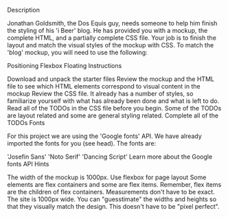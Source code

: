Description

Jonathan Goldsmith, the Dos Equis guy, needs someone to help him finish the styling of his 'i Beer' blog. He has provided you with a mockup, the complete HTML, and a partially complete CSS file. Your job is to finish the layout and match the visual styles of the mockup with CSS. To match the 'blog' mockup, you will need to use the following:

Positioning
Flexbox
Floating
Instructions

Download and unpack the starter files
Review the mockup and the HTML file to see which HTML elements correspond to visual content in the mockup
Review the CSS file. It already has a number of styles, so familiarize yourself with what has already been done and what is left to do.
Read all of the TODOs in the CSS file before you begin. Some of the TODOs are layout related and some are general styling related.
Complete all of the TODOs
Fonts

For this project we are using the 'Google fonts' API. We have already imported the fonts for you (see head). The fonts are:

'Josefin Sans'
'Noto Serif'
'Dancing Script' Learn more about the Google fonts API
Hints

The width of the mockup is 1000px.
Use flexbox for page layout
Some elements are flex containers and some are flex items. Remember, flex items are the children of flex containers.
Measurements don't have to be exact. The site is 1000px wide. You can "guesstimate" the widths and heights so that they visually match the design. This doesn't have to be "pixel perfect".